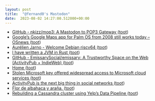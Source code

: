 ```yaml
---
layout: post
title:  "@fernand0's Mastodon"
date:  2023-08-02 14:27:00.512000+00:00
---
```

*  [GitHub - nkizz/mop3: A Mastodon to POP3 Gateway ](https://github.com/nkizz/mop) ([toot](https://mastodon.social/@fernand0/110820486054695612))
*  [Google’s Google Maps app for Palm OS from 2008 still works today  –  OSnews ](https://www.osnews.com/story/136447/googles-google-maps-app-for-palm-os-from-2008-still-works-today) ([toot](https://mastodon.social/@fernand0/110820182942350250))
*  [Aurélien Jarno - Welcome Debian riscv64 ](https://blog.aurel32.net/welcome-debian-riscv64.htm) ([toot](https://mastodon.social/@fernand0/110820030268654895))
*  [I have written a JVM in Rust ](https://andreabergia.com/blog/2023/07/i-have-written-a-jvm-in-rust) ([toot](https://mastodon.social/@fernand0/110819746391998314))
*  [GitHub - EmissarySocial/emissary: A Trustworthy Space on the Web (ActivityPub + IndieWeb) ](https://github.com/EmissarySocial/emissar) ([toot](https://mastodon.social/@fernand0/110819468496081960))
*  [Home ](https://www.moderncsv.com) ([toot](https://mastodon.social/@fernand0/110819349953764245))
*  [Stolen Microsoft key offered widespread access to Microsoft cloud services ](https://www.bleepingcomputer.com/news/security/stolen-microsoft-key-offered-widespread-access-to-microsoft-cloud-services) ([toot](https://mastodon.social/@fernand0/110819103548195273))
*  [ActivityPub is the next big thing in social networks ](https://www.theverge.com/2023/4/20/23689570/activitypub-protocol-standard-social-networ) ([toot](https://mastodon.social/@fernand0/110818922173156869))
*  [Flor de albahaca y araña. ](https://avecesunafoto.wordpress.com/2023/08/01/flor-de-albahaca-y-arana) ([toot](https://mastodon.social/@fernand0/110815459717197676))
*  [Rebuilding a Cassandra cluster using Yelp’s Data Pipeline ](https://engineeringblog.yelp.com/2023/01/rebuilding-a-cassandra-cluster-using-yelps-data-pipeline.htm) ([toot](https://mastodon.social/@fernand0/110815459631546962))
